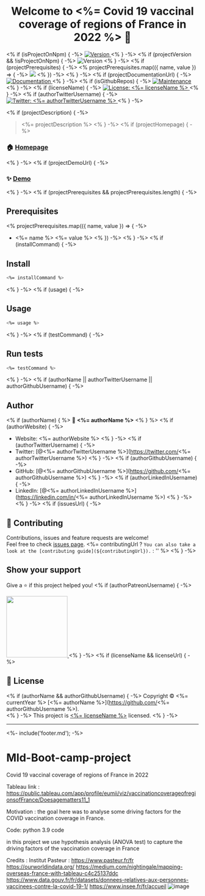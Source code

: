 <h1 align="center">Welcome to <%= Covid 19 vaccinal coverage of regions of France in 2022 %> 👋</h1>
<p>
<% if (isProjectOnNpm) { -%>
  <a href="https://www.npmjs.com/package/<%= projectName %>" target="_blank">
    <img alt="Version" src="https://img.shields.io/npm/v/<%= projectName %>.svg">
  </a>
<% } -%>
<% if (projectVersion && !isProjectOnNpm) { -%>
  <img alt="Version" src="https://img.shields.io/badge/version-<%= projectVersion %>-blue.svg?cacheSeconds=2592000" />
<% } -%>
<% if (projectPrerequisites) { -%>
<% projectPrerequisites.map(({ name, value }) => { -%>
  <img src="https://img.shields.io/badge/<%= name %>-<%= encodeURIComponent(value) %>-blue.svg" />
<% }) -%>
<% } -%>
<% if (projectDocumentationUrl) { -%>
  <a href="<%= projectDocumentationUrl %>" target="_blank">
    <img alt="Documentation" src="https://img.shields.io/badge/documentation-yes-brightgreen.svg" />
  </a>
<% } -%>
<% if (isGithubRepos) { -%>
  <a href="<%= repositoryUrl %>/graphs/commit-activity" target="_blank">
    <img alt="Maintenance" src="https://img.shields.io/badge/Maintained%3F-yes-green.svg" />
  </a>
<% } -%>
<% if (licenseName) { -%>
  <a href="<%= licenseUrl ? licenseUrl : '#' %>" target="_blank">
    <img alt="License: <%= licenseName %>" src="https://img.shields.io/<%= isGithubRepos ? `github/license/${authorGithubUsername}/${projectName}` : `badge/License-${licenseName}-yellow.svg` %>" />
  </a>
<% } -%>
<% if (authorTwitterUsername) { -%>
  <a href="https://twitter.com/<%= authorTwitterUsername %>" target="_blank">
    <img alt="Twitter: <%= authorTwitterUsername %>" src="https://img.shields.io/twitter/follow/<%= authorTwitterUsername %>.svg?style=social" />
  </a>
<% } -%>
</p>
<% if (projectDescription) { -%>

> <%= projectDescription %>
<% } -%>
<% if (projectHomepage) { -%>

### 🏠 [Homepage](<%= projectHomepage %>)
<% } -%>
<% if (projectDemoUrl) { -%>

### ✨ [Demo](<%= projectDemoUrl %>)
<% } -%>
<% if (projectPrerequisites && projectPrerequisites.length) { -%>

## Prerequisites

<% projectPrerequisites.map(({ name, value }) => { -%>
- <%= name %> <%= value %>
<% }) -%>
<% } -%>
<% if (installCommand) { -%>

## Install

```sh
<%= installCommand %>
```
<% } -%>
<% if (usage) { -%>

## Usage

```sh
<%= usage %>
```
<% } -%>
<% if (testCommand) { -%>

## Run tests

```sh
<%= testCommand %>
```
<% } -%>
<% if (authorName || authorTwitterUsername || authorGithubUsername) { -%>

## Author
<% if (authorName) { %>
👤 **<%= authorName %>**
<% } %>
<% if (authorWebsite) { -%>
* Website: <%= authorWebsite %>
<% } -%>
<% if (authorTwitterUsername) { -%>
* Twitter: [@<%= authorTwitterUsername %>](https://twitter.com/<%= authorTwitterUsername %>)
<% } -%>
<% if (authorGithubUsername) { -%>
* GitHub: [@<%= authorGithubUsername %>](https://github.com/<%= authorGithubUsername %>)
<% } -%>
<% if (authorLinkedInUsername) { -%>
* LinkedIn: [@<%= authorLinkedInUsername %>](https://linkedin.com/in/<%= authorLinkedInUsername %>)
<% } -%>
<% } -%>
<% if (issuesUrl) { -%>

## 🤝 Contributing

Contributions, issues and feature requests are welcome!<br />Feel free to check [issues page](<%= issuesUrl %>). <%= contributingUrl ? `You can also take a look at the [contributing guide](${contributingUrl}).` : '' %>
<% } -%>

## Show your support

Give a ⭐️ if this project helped you!
<% if (authorPatreonUsername) { -%>

<a href="https://www.patreon.com/<%= authorPatreonUsername %>">
  <img src="https://c5.patreon.com/external/logo/become_a_patron_button@2x.png" width="160">
</a>
<% } -%>
<% if (licenseName && licenseUrl) { -%>

## 📝 License

<% if (authorName && authorGithubUsername) { -%>
Copyright © <%= currentYear %> [<%= authorName %>](https://github.com/<%= authorGithubUsername %>).<br />
<% } -%>
This project is [<%= licenseName %>](<%= licenseUrl %>) licensed.
<% } -%>

***
<%- include('footer.md'); -%>

















# MId-Boot-camp-project
Covid 19 vaccinal coverage of regions of France in 2022

Tableau link : https://public.tableau.com/app/profile/eumii/viz/vaccinationcoverageofregionsofFrance/Doesagematters11_1

Motivation : the goal here was to analyse some driving factors for the COVID vaccination coverage in France.

Code: python 3.9 code 

in this project we use hypothesis analysis (ANOVA test) to capture the driving factors of the vaccination coverage in France

Credits : 
Institut Pasteur : https://www.pasteur.fr/fr
https://ourworldindata.org/
https://medium.com/nightingale/mapping-overseas-france-with-tableau-c4c25137ddc
https://www.data.gouv.fr/fr/datasets/donnees-relatives-aux-personnes-vaccinees-contre-la-covid-19-1/
https://www.insee.fr/fr/accueil
![image](https://user-images.githubusercontent.com/117764508/211266413-3b966cae-7099-4428-aea6-08eff23e623b.png)

